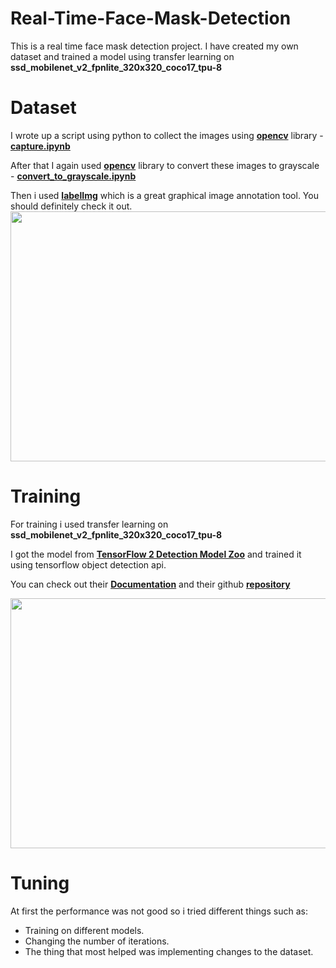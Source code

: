 # Real-Time-Face-Mask-Detection

This is a real time face mask detection project. I have created my own dataset and  trained a model using transfer learning on **ssd_mobilenet_v2_fpnlite_320x320_coco17_tpu-8** 
# Dataset
I wrote up a script using python to collect the images using **[opencv](https://opencv.org/)** library - **[capture.ipynb](https://github.com/chiragdeep01/Real-Time-Face-Mask-Detection/blob/master/Tensorflow/workspace/images/capture.ipynb)**

After that I again used **[opencv](https://opencv.org/)** library to convert these images to grayscale - **[convert_to_grayscale.ipynb](https://github.com/chiragdeep01/Real-Time-Face-Mask-Detection/blob/master/Tensorflow/workspace/images/convert_to_grayscale.ipynb)** 

Then i used **[labelImg](https://github.com/tzutalin/labelImg)** which is a great graphical image annotation tool. You should definitely check it out.  
<img src="https://github.com/chiragdeep01/Real-Time-Face-Mask-Detection/blob/master/readme_ss/2.png" width="700" height="400" />  
# Training  
For training i used transfer learning on **ssd_mobilenet_v2_fpnlite_320x320_coco17_tpu-8**  

I got the model from **[TensorFlow 2 Detection Model Zoo](https://github.com/tensorflow/models/blob/master/research/object_detection/g3doc/tf2_detection_zoo.md#tensorflow-2-detection-model-zoo)** and trained it using tensorflow object detection api.  

You can check out their **[Documentation](https://tensorflow-object-detection-api-tutorial.readthedocs.io/en/latest/)** and their github **[repository](https://github.com/tensorflow/models)**  

<img src="https://github.com/chiragdeep01/Real-Time-Face-Mask-Detection/blob/master/readme_ss/Untitled.png" width="700" height="400" />  

# Tuning  
At first the performance was not good so i tried different things such as:  

- Training on different models.  
- Changing the number of iterations.
- The thing that most helped was implementing changes to the dataset.  






